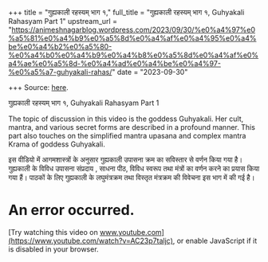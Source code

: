 +++
title = "गुह्यकाली रहस्यम् भाग १,"
full_title = "गुह्यकाली रहस्यम् भाग १, Guhyakali Rahasyam Part 1"
upstream_url = "https://animeshnagarblog.wordpress.com/2023/09/30/%e0%a4%97%e0%a5%81%e0%a4%b9%e0%a5%8d%e0%a4%af%e0%a4%95%e0%a4%be%e0%a4%b2%e0%a5%80-%e0%a4%b0%e0%a4%b9%e0%a4%b8%e0%a5%8d%e0%a4%af%e0%a4%ae%e0%a5%8d-%e0%a4%ad%e0%a4%be%e0%a4%97-%e0%a5%a7-guhyakali-rahas/"
date = "2023-09-30"

+++
Source: [here](https://animeshnagarblog.wordpress.com/2023/09/30/%e0%a4%97%e0%a5%81%e0%a4%b9%e0%a5%8d%e0%a4%af%e0%a4%95%e0%a4%be%e0%a4%b2%e0%a5%80-%e0%a4%b0%e0%a4%b9%e0%a4%b8%e0%a5%8d%e0%a4%af%e0%a4%ae%e0%a5%8d-%e0%a4%ad%e0%a4%be%e0%a4%97-%e0%a5%a7-guhyakali-rahas/).

गुह्यकाली रहस्यम् भाग १, Guhyakali Rahasyam Part 1

The topic of discussion in this video is the goddess Guhyakali. Her cult, mantra, and various secret forms are described in a profound manner. This part also touches on the simplified mantra upasana and complex mantra Krama of goddess Guhyakali.

इस वीडियो में आगमशास्त्रों के अनुसार गुह्यकाली उपासना क्रम का सविस्तार से वर्णन किया गया है।  
गुह्यकाली के विविध उपासना संप्रदाय , साधना पीठ, विविध स्वरूप तथा मंत्रों का वर्णन करने का प्रयास किया गया हैं। पाठकों के लिए गुह्यकाली के लघुमंत्रक्रम तथा विस्तृत मंत्रक्रम की विवेचना इस भाग में की गई है।  

# An error occurred.

[Try watching this video on www.youtube.com](https://www.youtube.com/watch?v=AC23p7taljc), or enable JavaScript if it is disabled in your browser.
